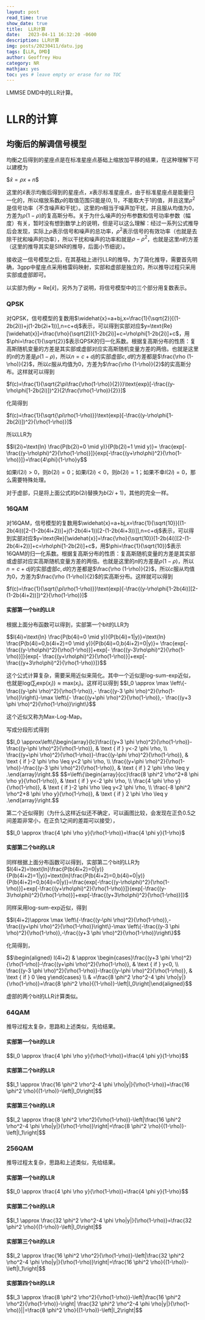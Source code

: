 ```yaml
---
layout: post
read_time: true
show_date: true
title:  LLR计算
date:   2023-04-11 16:32:20 -0600
description: LLR计算
img: posts/20230411/datu.jpg 
tags: [LLR, DMD]
author: Geoffrey Hou
category: NR
mathjax: yes
toc: yes # leave empty or erase for no TOC
---
```


<head>
    <script src="https://cdn.mathjax.org/mathjax/latest/MathJax.js?config=TeX-AMS-MML_HTMLorMML" type="text/javascript"></script>
    <script type="text/x-mathjax-config">
        MathJax.Hub.Config({
            tex2jax: {
            skipTags: ['script', 'noscript', 'style', 'textarea', 'pre'],
            inlineMath: [['$','$']]
            }
        });
    </script>
</head>

LMMSE DMD中的LLR计算。


# LLR的计算

## 均衡后的解调信号模型

均衡之后得到的星座点是在标准星座点基础上缩放加平移的结果，在这种理解下可以建模为

\$$\widehat{x}=\rho x+n$$

这里的$\widehat{x}$表示均衡后得到的星座点，$x$表示标准星座点，由于标准星座点是能量归一化的，所以缩放系数$\rho$的取值范围只能是$(0,1)$，不能取大于1的值，并且这里$\rho^2$是信号功率（不含噪声和干扰）。这里的$n$相当于噪声加干扰，并且服从均值为0，方差为$\rho (1-\rho)$的复高斯分布。关于为什么噪声的分布参数和信号功率参数（幅度）有关，暂时没有想到数学上的说明，但是可以这么理解：经过一系列公式推导后会发现，实际上$\rho$表示信号和噪声的总功率，$\rho^2$表示信号的有效功率（也就是去除干扰和噪声的功率），所以干扰和噪声的功率和就是$\rho-\rho^2$，也就是这里$n$的方差（这里的推导其实是SINR的推导，后面小节细说）。

接收这一信号模型之后，在其基础上进行LLR的推导。为了简化推导，需要首先明确，3gpp中星座点采用格雷码映射，实部和虚部是独立的，所以推导过程只采用实部或虚部即可。

以实部为例$y=\text{Re}[\widehat{x}]$，另外为了说明，将信号模型中的三个部分用复数表示。

### QPSK

对QPSK，信号模型的复数用$\widehat{x}=a+bj,x=\frac{1}{\sqrt{2}}[(1-2b(2i))+j(1-2b(2i+1))],n=c+dj$表示，可以得到实部对应$y=\text{Re}[\widehat{x}]=\frac{\rho}{\sqrt(2)}[1-2b(2i)]+c=\rho\phi[1-2b(2i)]+c$，用$\phi=\frac{1}{\sqrt{2}}$表示QPSK的归一化系数。根据复高斯分布的性质：复高斯随机变量的方差是其实部或虚部对应实高斯随机变量方差的两倍。也就是这里的$n$的方差是$\rho (1-\rho)$，所以$n=c+dj$的实部虚部$c,d$的方差都是$\frac{\rho (1-\rho)}{2}$，所以$c$服从均值为0，方差为$\frac{\rho (1-\rho)}{2}$的实高斯分布。这样就可以得到

$f(c)=\frac{1}{\sqrt{2\pi\frac{\rho(1-\rho)}{2}}}\text{exp}[-\frac{(y-\rho\phi[1-2b(2i)])^2}{2\frac{\rho(1-\rho)}{2}}]$

化简得到

$f(c)=\frac{1}{\sqrt{\pi\rho(1-\rho)}}\text{exp}[-\frac{(y-\rho\phi[1-2b(2i)])^2}{\rho(1-\rho)}]$

所以LLR为

\$$l(2i)=\text{ln} \frac{P(b(2i)=0 \mid y)}{P(b(2i)=1 \mid y)}= \frac{exp[-\frac{(y-\rho\phi)^2}{\rho(1-\rho)}]}{exp[-\frac{(y+\rho\phi)^2}{\rho(1-\rho)}]}=\frac{4\phi}{1-\rho}y$$

如果$l(2i)\gt0$，则$b(2i)=0$；如果$l(2i)\lt0$，则$b(2i)=1$；如果不幸$l(2i)=0$，那么需要特殊处理。

对于虚部，只是将上面公式的$b(2i)$替换为$b(2i+1)$，其他的完全一样。

### 16QAM

对16QAM，信号模型的复数用$\widehat{x}=a+bj,x=\frac{1}{\sqrt{10}}[(1-2b(4i))[2-(1-2b(4i+2))]+j(1-2b(4i+1))[2-(1-2b(4i+3))]],n=c+dj$表示，可以得到实部对应$y=\text{Re}[\widehat{x}]=\frac{\rho}{\sqrt(10)}[1-2b(4i)][2-(1-2b(4i+2))]+c=\rho\phi[1-2b(2i)]+c$，用$\phi=\frac{1}{\sqrt{10}}$表示16QAM的归一化系数。根据复高斯分布的性质：复高斯随机变量的方差是其实部或虚部对应实高斯随机变量方差的两倍。也就是这里的$n$的方差是$\rho (1-\rho)$，所以$n=c+dj$的实部虚部$c,d$的方差都是$\frac{\rho (1-\rho)}{2}$，所以$c$服从均值为0，方差为$\frac{\rho (1-\rho)}{2}$的实高斯分布。这样就可以得到

$f(c)=\frac{1}{\sqrt{\pi\rho(1-\rho)}}\text{exp}[-\frac{(y-\rho\phi[1-2b(4i)][2-(1-2b(4i+2))])^2}{\rho(1-\rho)}]$

#### 实部第一个bit的LLR

根据上面分布函数可以得到，实部第一个bit的LLR为

\$$l(4i)=\text{ln} \frac{P(b(4i)=0 \mid y)}{P(b(4i)=1|y)}=\text{ln} \frac{P(b(4i)=0,b(4i+2)=0 \mid y)}{P(b(4i)=0,b(4i+2)=0|y)}= \frac{exp[- \frac{(y-\rho\phi)^2}{\rho(1-\rho)}]+exp[- \frac{(y-3\rho\phi)^2}{\rho(1-\rho)}]}{exp[- \frac{(y+\rho\phi)^2}{\rho(1-\rho)}]+exp[- \frac{(y+3\rho\phi)^2}{\rho(1-\rho)}]}$$

这个公式计算复杂，需要采用近似来简化。其中一个近似是log-sum-exp近似，也就是$\text{log}(\sum_{i}\text{exp}(x_i))\approx\text{max}(x_i)$。这样可以得到
\$$l_0 \approx \max \left\{- \frac{(y-\phi \rho)^2}{\rho(1-\rho)},- \frac{(y-3 \phi \rho)^2}{\rho(1-\rho)}\right\}-\max \left\{- \frac{(y+\phi \rho)^2}{\rho(1-\rho)},- \frac{(y+3 \phi \rho)^2}{\rho(1-\rho)}\right\}$$

这个近似又称为Max-Log-Map。

写成分段形式得到

\$$l_0 \approx\left\{\begin{array}{lc}\frac{(y+3 \phi \rho)^2}{\rho(1-\rho)}-\frac{(y-\phi \rho)^2}{\rho(1-\rho)}, & \text { if } y<-2 \phi \rho, \\ \frac{(y+\phi \rho)^2}{\rho(1-\rho)}-\frac{(y-\phi \rho)^2}{\rho(1-\rho)}, & \text { if }-2 \phi \rho \leq y<2 \phi \rho, \\ \frac{(y+\phi \rho)^2}{\rho(1-\rho)}-\frac{(y-3 \phi \rho)^2}{\rho(1-\rho)}, & \text { if } 2 \phi \rho \leq y .\end{array}\right.$$
\$$=\left\{\begin{array}{cc}\frac{8 \phi^2 \rho^2+8 \phi \rho y}{\rho(1-\rho)}, & \text { if } y<-2 \phi \rho, \\ \frac{4 \phi \rho y}{\rho(1-\rho)}, & \text { if }-2 \phi \rho \leq y<2 \phi \rho, \\ \frac{-8 \phi^2 \rho^2+8 \phi \rho y}{\rho(1-\rho)}, & \text { if } 2 \phi \rho \leq y .\end{array}\right.$$

第二个近似得到（为什么这样近似还不确定，可以画图比较，会发现在正负0.5之间差距非常小，在正负1之间的差距可以接受），

\$$l_0 \approx \frac{4 \phi \rho y}{\rho(1-\rho)}=\frac{4 \phi y}{1-\rho}$

#### 实部第二个bit的LLR

同样根据上面分布函数可以得到，实部第二个bit的LLR为$l(4i+2)=\text{ln}\frac{P(b(4i+2)=0|y)}{P(b(4i+2)=1|y)}=\text{ln}\frac{P(b(4i+2)=0,b(4i)=0|y)}{P(b(4i+2)=0,b(4i)=0|y)}=\frac{exp[-\frac{(y-\rho\phi)^2}{\rho(1-\rho)}]+exp[-\frac{(y+\rho\phi)^2}{\rho(1-\rho)}]}{exp[-\frac{(y-3\rho\phi)^2}{\rho(1-\rho)}]+exp[-\frac{(y+3\rho\phi)^2}{\rho(1-\rho)}]}$

同样采用log-sum-exp近似，得到

\$$l(4i+2)\approx \max \left\{-\frac{(y-\phi \rho)^2}{\rho(1-\rho)},-\frac{(y+\phi \rho)^2}{\rho(1-\rho)}\right\}-\max \left\{-\frac{(y-3 \phi \rho)^2}{\rho(1-\rho)},-\frac{(y+3 \phi \rho)^2}{\rho(1-\rho)}\right\}$$

化简得到，

\$$\begin{aligned} l(4i+2) & \approx \begin{cases}\frac{(y+3 \phi \rho)^2}{\rho(1-\rho)}-\frac{(y+\phi \rho)^2}{\rho(1-\rho)}, & \text { if } y<0, \\ \frac{(y-3 \phi \rho)^2}{\rho(1-\rho)}-\frac{(y-\phi \rho)^2}{\rho(1-\rho)}, & \text { if } 0 \leq y\end{cases} \\ & =\frac{8 \phi^2 \rho^2-4 \phi \rho|y|}{\rho(1-\rho)}=\frac{8 \phi^2 \rho}{(1-\rho)}-\left|l_0\right|\end{aligned}$$

虚部的两个bit的LLR计算类似。

### 64QAM

推导过程太复杂，思路和上述类似，先给结果。

#### 实部第一个bit的LLR

\$$l_0 \approx \frac{4 \phi \rho y}{\rho(1-\rho)}=\frac{4 \phi y}{1-\rho}$$

#### 实部第二个bit的LLR

\$$l_1 \approx \frac{16 \phi^2 \rho^2-4 \phi \rho|y|}{\rho(1-\rho)}=\frac{16 \phi^2 \rho}{(1-\rho)}-\left|l_0\right|$$

#### 实部第三个bit的LLR

\$$l_2 \approx \frac{8 \phi^2 \rho^2}{\rho(1-\rho)}-\left|\frac{16 \phi^2 \rho^2-4 \phi \rho|y|}{\rho(1-\rho)}\right|=\frac{8 \phi^2 \rho}{(1-\rho)}-\left|l_1\right|$$

### 256QAM

推导过程太复杂，思路和上述类似，先给结果。

#### 实部第一个bit的LLR

\$$l_0 \approx \frac{4 \phi \rho y}{\rho(1-\rho)}=\frac{4 \phi y}{1-\rho}$$

#### 实部第二个bit的LLR

\$$l_1 \approx \frac{32 \phi^2 \rho^2-4 \phi \rho|y|}{\rho(1-\rho)}=\frac{32 \phi^2 \rho}{(1-\rho)}-\left|l_0\right|$$

#### 实部第三个bit的LLR

\$$l_2 \approx \frac{16 \phi^2 \rho^2}{\rho(1-\rho)}-\left|\frac{32 \phi^2 \rho^2-4 \phi \rho|y|}{\rho(1-\rho)}\right|=\frac{16 \phi^2 \rho}{(1-\rho)}-\left|l_1\right|$$

#### 实部第四个bit的LLR

\$$l_3 \approx \frac{8 \phi^2 \rho^2}{\rho(1-\rho)}-\left|\frac{16 \phi^2 \rho^2}{\rho(1-\rho)}-\right| \frac{32 \phi^2 \rho^2-4 \phi \rho|y|}{\rho(1-\rho)}||=\frac{8 \phi^2 \rho}{(1-\rho)}-\left|l_2\right|$$
